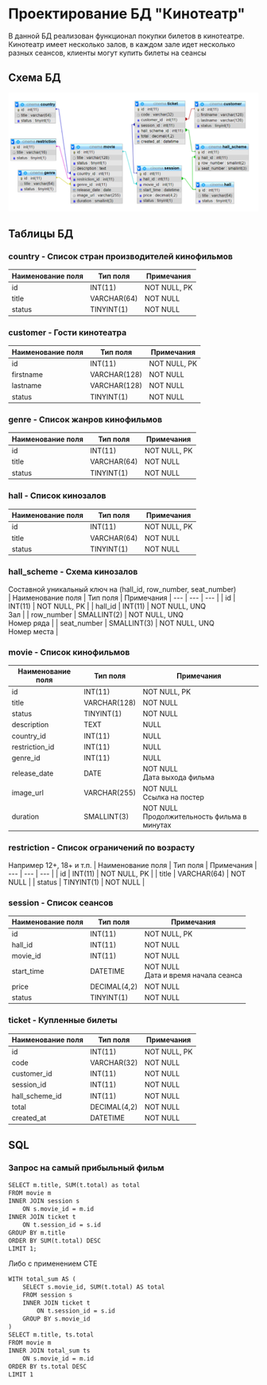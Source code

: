 # Проектирование БД "Кинотеатр"

В данной БД реализован функционал покупки билетов в кинотеатре.   
Кинотеатр имеет несколько залов, в каждом зале идет несколько разных сеансов, клиенты могут купить билеты на сеансы

## Схема БД
![Схема БД](scheme.png)

## Таблицы БД
### country - Список стран производителей кинофильмов
| Наименование поля | Тип поля | Примечания
| --- | --- | --- |
| id | INT(11) | NOT NULL, PK |
| title | VARCHAR(64) | NOT NULL |
| status | TINYINT(1) | NOT NULL |
### customer - Гости кинотеатра
| Наименование поля | Тип поля | Примечания
| --- | --- | --- |
| id | INT(11) | NOT NULL, PK |
| firstname | VARCHAR(128) | NOT NULL |
| lastname | VARCHAR(128) | NOT NULL |
| status | TINYINT(1) | NOT NULL |
### genre - Список жанров кинофильмов
| Наименование поля | Тип поля | Примечания
| --- | --- | --- |
| id | INT(11) | NOT NULL, PK |
| title | VARCHAR(64) | NOT NULL |
| status | TINYINT(1) | NOT NULL |
### hall - Список кинозалов
| Наименование поля | Тип поля | Примечания
| --- | --- | --- |
| id | INT(11) | NOT NULL, PK |
| title | VARCHAR(64) | NOT NULL |
| status | TINYINT(1) | NOT NULL |
### hall_scheme - Схема кинозалов  
Составной уникальный ключ на (hall_id, row_number, seat_number)  
| Наименование поля | Тип поля | Примечания
| --- | --- | --- |
| id | INT(11) | NOT NULL, PK |
| hall_id | INT(11) | NOT NULL, UNQ <br /> Зал |
| row_number | SMALLINT(2) | NOT NULL, UNQ <br /> Номер ряда |
| seat_number | SMALLINT(3) | NOT NULL, UNQ <br /> Номер места |
### movie - Список кинофильмов
| Наименование поля | Тип поля | Примечания
| --- | --- | --- |
| id | INT(11) | NOT NULL, PK |
| title | VARCHAR(128) | NOT NULL |
| status | TINYINT(1) | NOT NULL |
| description | TEXT | NULL |
| country_id | INT(11) | NULL |
| restriction_id | INT(11) | NULL |
| genre_id | INT(11) | NULL |
| release_date | DATE | NOT NULL <br /> Дата выхода фильма |
| image_url | VARCHAR(255) | NOT NULL <br /> Ссылка на постер |
| duration | SMALLINT(3) | NOT NULL <br /> Продолжительность фильма в минутах |
### restriction - Список ограничений по возрасту  
Например 12+, 18+ и т.п.
| Наименование поля | Тип поля | Примечания
| --- | --- | --- |
| id | INT(11) | NOT NULL, PK |
| title | VARCHAR(64) | NOT NULL |
| status | TINYINT(1) | NOT NULL |
### session - Список сеансов
| Наименование поля | Тип поля | Примечания
| --- | --- | --- |
| id | INT(11) | NOT NULL, PK |
| hall_id | INT(11) | NOT NULL |
| movie_id | INT(11) | NOT NULL |
| start_time | DATETIME | NOT NULL <br /> Дата и время начала сеанса |
| price | DECIMAL(4,2) | NOT NULL |
| status | TINYINT(1) | NOT NULL |
### ticket - Купленные билеты
| Наименование поля | Тип поля | Примечания
| --- | --- | --- |
| id | INT(11) | NOT NULL, PK |
| code | VARCHAR(32) | NOT NULL |
| customer_id | INT(11) | NOT NULL |
| session_id | INT(11) | NOT NULL |
| hall_scheme_id | INT(11) | NOT NULL |
| total | DECIMAL(4,2) | NOT NULL |
| created_at | DATETIME | NOT NULL |

## SQL

### Запрос на самый прибыльный фильм

    SELECT m.title, SUM(t.total) as total
    FROM movie m
    INNER JOIN session s
        ON s.movie_id = m.id
    INNER JOIN ticket t
        ON t.session_id = s.id
    GROUP BY m.title
    ORDER BY SUM(t.total) DESC
    LIMIT 1;

Либо с применением CTE

    WITH total_sum AS (
        SELECT s.movie_id, SUM(t.total) AS total
        FROM session s
        INNER JOIN ticket t
            ON t.session_id = s.id
        GROUP BY s.movie_id
    )
    SELECT m.title, ts.total
    FROM movie m
    INNER JOIN total_sum ts
        ON s.movie_id = m.id
    ORDER BY ts.total DESC
    LIMIT 1